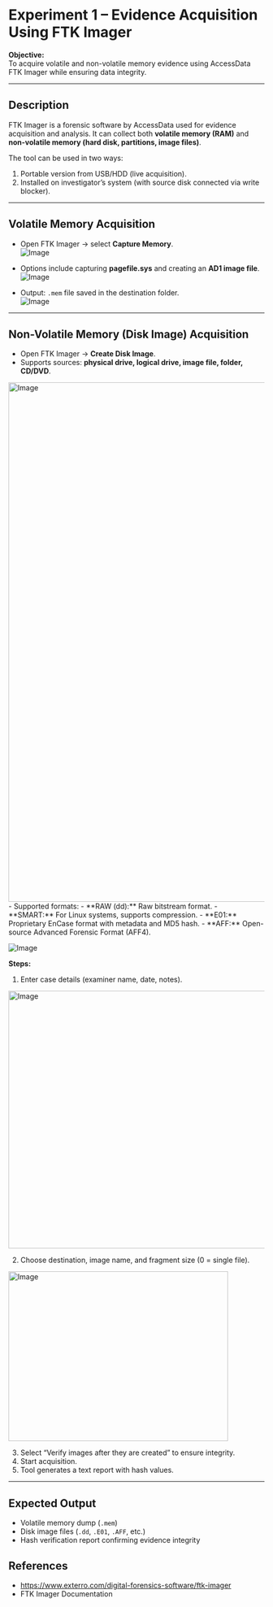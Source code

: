 # Experiment 1 – Evidence Acquisition Using FTK Imager

**Objective:**  
To acquire volatile and non-volatile memory evidence using AccessData FTK Imager while ensuring data integrity.

---

## Description
FTK Imager is a forensic software by AccessData used for evidence acquisition and analysis. It can collect both **volatile memory (RAM)** and **non-volatile memory (hard disk, partitions, image files)**.

The tool can be used in two ways:
1. Portable version from USB/HDD (live acquisition).
2. Installed on investigator’s system (with source disk connected via write blocker).

---

## Volatile Memory Acquisition
- Open FTK Imager → select **Capture Memory**.  
![Image](https://github.com/user-attachments/assets/c8db8b95-f123-4eca-9f29-2f5dca17dd64)

- Options include capturing **pagefile.sys** and creating an **AD1 image file**.  
![Image](https://github.com/user-attachments/assets/e959be93-0992-49f9-b78d-95dff1c6dd75)


- Output: `.mem` file saved in the destination folder.  
![Image](https://github.com/user-attachments/assets/c8db8b95-f123-4eca-9f29-2f5dca17dd64)
---

## Non-Volatile Memory (Disk Image) Acquisition
- Open FTK Imager → **Create Disk Image**.  
- Supports sources: **physical drive, logical drive, image file, folder, CD/DVD**. 
<img width="941" height="1022" alt="Image" src="https://github.com/user-attachments/assets/6cd89a13-bf32-47b8-a966-a0fea511a8fa" /> 
- Supported formats:  
  - **RAW (dd):** Raw bitstream format.  
  - **SMART:** For Linux systems, supports compression.  
  - **E01:** Proprietary EnCase format with metadata and MD5 hash.  
  - **AFF:** Open-source Advanced Forensic Format (AFF4).  

![Image](https://github.com/user-attachments/assets/8cca023b-9160-4477-9ff8-34b7ba744398)

**Steps:**  
1. Enter case details (examiner name, date, notes).

<img width="551" height="507" alt="Image" src="https://github.com/user-attachments/assets/3f21e6ac-d7c2-438c-ae53-0261d398c4ae" />  

2. Choose destination, image name, and fragment size (0 = single file).

<img width="432" height="334" alt="Image" src="https://github.com/user-attachments/assets/db6555a4-4546-4952-a6fc-f1787539c13f" />

3. Select “Verify images after they are created” to ensure integrity.  
4. Start acquisition.  
5. Tool generates a text report with hash values.  


---


## Expected Output
- Volatile memory dump (`.mem`)  
- Disk image files (`.dd`, `.E01`, `.AFF`, etc.)  
- Hash verification report confirming evidence integrity  

## References
- https://www.exterro.com/digital-forensics-software/ftk-imager
- FTK Imager Documentation




